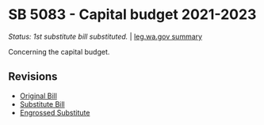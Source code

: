 # SB 5083 - Capital budget 2021-2023
*Status: 1st substitute bill substituted.* | [leg.wa.gov summary](https://app.leg.wa.gov/billsummary?BillNumber=5083&Year=2021)

Concerning the capital budget.

## Revisions
* [Original Bill](1/)
* [Substitute Bill](S/)
* [Engrossed Substitute](S.E/)